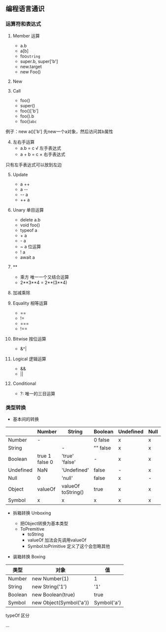 ## 编程语言通识

### 运算符和表达式

1. Member 运算
   - a.b
    - a[b]
    - foo`string`
    - super.b, super['b']
    - new.target
    - new Foo()

2. New 
3. Call 
    - foo()
    - super()
    - foo()['b']
    - foo().b
    - foo()`abc`

例子：new a()['b'] 先new一个a对象，然后访问其b属性

4. 左右手运算
   - a.b = c √ 左手表达式
   - a + b = c × 右手表达式

  只有左手表达式可以放到左边

5. Update 
    - a ++
    - a --
    - -- a
    - ++ a

6. Unary 单目运算
    - delete a.b
    - void foo()
    - typeof a
    - \+ a
    - \- a
    - ~ a 位运算
    - ! a
    - await a

7. ** 
    - 乘方 唯一一个又结合运算
    - 2\*\*3\*\*4 = 2\*\*(3\*\*4)

8. 加减乘除

9. Equality 相等运算
   - ==
   - !=
   - ===
   - !==
10. Bitwise 按位运算
    - &^|

11. Logical 逻辑运算
    - && 
    - ||

12. Conditional 
    - ?: 唯一的三目运算

### 类型转换
- 基本间的转换

|     |  Number   |   String  |    Boolean |   Undefined  | Null    | Object    | Symbol    |
| --- | --- | --- | --- | --- | --- | --- | --- |
|   Number  |  -   |      |  0 false    | x    |   x  |   Boxing  |  x   |
|   String  |     |  -   | "" false    |  x   |   x  |   Boxing  |  x   |
|   Boolean  |  true 1<br> false 0   |  'true'<br>'false'   |   -  |  x   |  x   |  Boxing   |   x  |
|   Undefined |  NaN   |  'Undefined'   |  false   | -    |  x   |  x   |   x  |
|   Null  |   0  |  'null'   | false    |  x   | -    |   x  |   x  |
|   Object  |  valueOf   |   valueOf <br> toString() |  true   |  x   |  x   |  -   |   x  |
|   Symbol  |   x  |   x  |  x   |   x  |  x   |  Boxing   |  -   |

- 拆箱转换 Unboxing

  - 把Object转换为基本类型
  - ToPremitive
    - toString 
    - valueOf 加法会先调用valueOf
    - Symbol.toPrimitive 定义了这个会忽略其他

- 装箱转换 Boxing

| 类型    | 对象    | 值    |
| --- | --- | --- |
|   Number  |   new Number(1)  |  1   |
|   String  |   new String('1')  | '1'    |
|   Boolean  |  new Boolean(true)   |  true   |
|   Symbol  |   new Object(Symbol('a'))  | Symbol('a')    |

typeOf 区分

...
